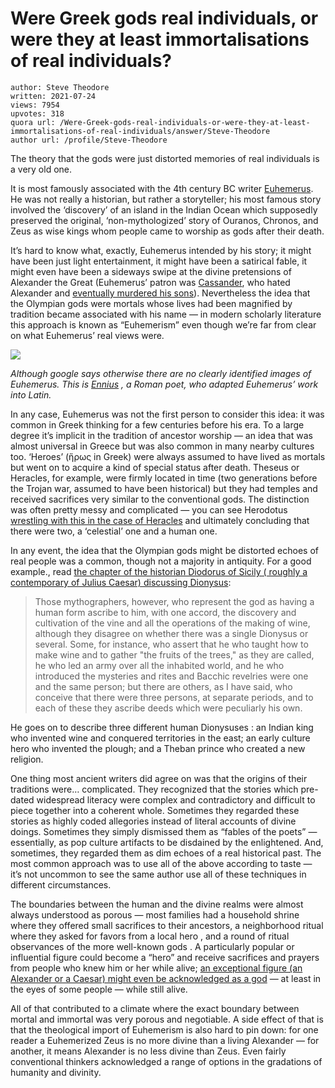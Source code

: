 # Were Greek gods real individuals, or were they at least immortalisations of real individuals?

	author: Steve Theodore
	written: 2021-07-24
	views: 7954
	upvotes: 318
	quora url: /Were-Greek-gods-real-individuals-or-were-they-at-least-immortalisations-of-real-individuals/answer/Steve-Theodore
	author url: /profile/Steve-Theodore


The theory that the gods were just distorted memories of real individuals is a very old one.

It is most famously associated with the 4th century BC writer [Euhemerus](https://www.encyclopedia.com/environment/encyclopedias-almanacs-transcripts-and-maps/euhemerus-and-euhemerism). He was not really a historian, but rather a storyteller; his most famous story involved the ‘discovery’ of an island in the Indian Ocean which supposedly preserved the original, ‘non-mythologized’ story of Ouranos, Chronos, and Zeus as wise kings whom people came to worship as gods after their death.

It’s hard to know what, exactly, Euhemerus intended by his story; it might have been just light entertainment, it might have been a satirical fable, it might even have been a sideways swipe at the divine pretensions of Alexander the Great (Euhemerus’ patron was [Cassander](https://en.wikipedia.org/wiki/Cassander), who hated Alexander and [eventually murdered his sons](https://www.quora.com/What-happened-to-the-descendants-of-Alexander-the-Great/answer/Steve-Theodore)). Nevertheless the idea that the Olympian gods were mortals whose lives had been magnified by tradition became associated with his name — in modern scholarly literature this approach is known as “Euhemerism” even though we’re far from clear on what Euhemerus’ real views were.

![](https://qph.fs.quoracdn.net/main-qimg-b28f7685eea14ae81c01b596aab349bb)

_Although google says otherwise there are no clearly identified images of Euhemerus. This is_ _[Ennius](https://www.nndb.com/people/818/000095533/)_ _, a Roman poet, who adapted Euhemerus’ work into Latin._ 

In any case, Euhemerus was not the first person to consider this idea: it was common in Greek thinking for a few centuries before his era. To a large degree it’s implicit in the tradition of ancestor worship — an idea that was almost universal in Greece but was also common in many nearby cultures too. ‘Heroes’ (ἥρως in Greek) were always assumed to have lived as mortals but went on to acquire a kind of special status after death. Theseus or Heracles, for example, were firmly located in time (two generations before the Trojan war, assumed to have been historical) but they had temples and received sacrifices very similar to the conventional gods. The distinction was often pretty messy and complicated — you can see Herodotus [wrestling with this in the case of Heracles](http://oaks.nvg.org/heracles.html) and ultimately concluding that there were two, a ‘celestial’ one and a human one.

In any event, the idea that the Olympian gods might be distorted echoes of real people was a common, though not a majority in antiquity. For a good example., read [the chapter of the historian Diodorus of Sicily ( roughly a contemporary of Julius Caesar) discussing Dionysus](https://penelope.uchicago.edu/Thayer/E/Roman/Texts/Diodorus_Siculus/3E*.html):

> Those mythographers, however, who represent the god as having a human form ascribe to him, with one accord, the discovery and cultivation of the vine and all the operations of the making of wine, although they disagree on whether there was a single Dionysus or several. Some, for instance, who assert that he who taught how to make wine and to gather "the fruits of the trees,"​ as they are called, he who led an army over all the inhabited world, and he who introduced the mysteries and rites and Bacchic revelries were one and the same person; but there are others, as I have said, who conceive that there were three persons, at separate periods, and to each of these they ascribe deeds which were peculiarly his own.

He goes on to describe three different human Dionysuses : an Indian king who invented wine and conquered territories in the east; an early culture hero who invented the plough; and a Theban prince who created a new religion.

One thing most ancient writers did agree on was that the origins of their traditions were… complicated. They recognized that the stories which pre-dated widespread literacy were complex and contradictory and difficult to piece together into a coherent whole. Sometimes they regarded these stories as highly coded allegories instead of literal accounts of divine doings. Sometimes they simply dismissed them as “fables of the poets” — essentially, as pop culture artifacts to be disdained by the enlightened. And, sometimes, they regarded them as dim echoes of a real historical past. The most common approach was to use all of the above according to taste — it’s not uncommon to see the same author use all of these techniques in different circumstances.

The boundaries between the human and the divine realms were almost always understood as porous — most families had a household shrine where they offered small sacrifices to their ancestors, a neighborhood ritual where they asked for favors from a local hero , and a round of ritual observances of the more well-known gods . A particularly popular or influential figure could become a “hero” and receive sacrifices and prayers from people who knew him or her while alive; [an exceptional figure (an Alexander or a Caesar) might even be acknowledged as a god](https://www.quora.com/When-the-Romans-deified-someone-what-was-the-theological-thinking-Did-they-think-they-could-make-someone-a-god/answer/Steve-Theodore) — at least in the eyes of some people — while still alive.

All of that contributed to a climate where the exact boundary between mortal and immortal was very porous and negotiable. A side effect of that is that the theological import of Euhemerism is also hard to pin down: for one reader a Euhemerized Zeus is no more divine than a living Alexander — for another, it means Alexander is no less divine than Zeus. Even fairly conventional thinkers acknowledged a range of options in the gradations of humanity and divinity.

